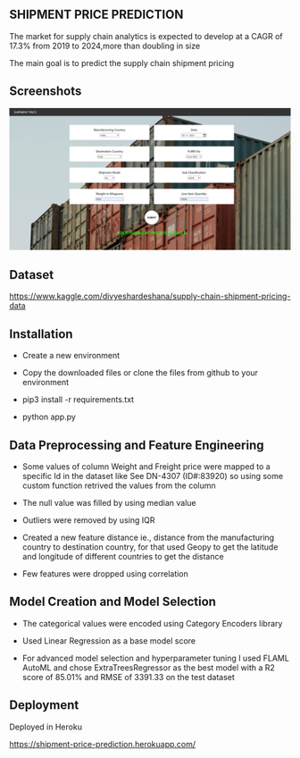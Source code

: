 ## SHIPMENT PRICE PREDICTION


The market for supply chain analytics is expected to develop at a CAGR of 17.3% from 2019 to 2024,more than doubling in size

The main goal is to predict the supply chain shipment pricing 

## Screenshots

![Alt text](https://github.com/xx-CRAZINESS-xx/shipment-price-prediction/blob/main/static/image/Screenshot.png?raw=true)

  
##  Dataset

https://www.kaggle.com/divyeshardeshana/supply-chain-shipment-pricing-data
## Installation

 * Create a new environment

 * Copy the downloaded files or clone the files from github to your environment 

 * pip3 install -r requirements.txt

 * python app.py   
## Data Preprocessing and Feature Engineering

* Some values of column Weight and Freight price were mapped to a specific Id in the dataset like 
  See DN-4307 (ID#:83920) so using some custom function retrived the values from the column

* The null value was filled by using median value 

* Outliers were removed by using IQR 

* Created a new feature distance ie., distance from the manufacturing country to destination country,
  for that used Geopy to get the latitude and longitude of different countries to get the distance

* Few features were dropped using correlation



## Model Creation and Model Selection

* The categorical values were encoded using Category Encoders library

* Used Linear Regression as a base model score

* For advanced model selection and hyperparameter tuning I used FLAML AutoML and chose
  ExtraTreesRegressor as the best model with a R2 score of 85.01% and RMSE of 3391.33 on the test dataset



## Deployment

Deployed in Heroku 

https://shipment-price-prediction.herokuapp.com/
